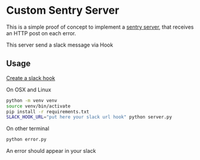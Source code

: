 # Custom Sentry Server

This is a simple proof of concept to implement a [sentry server](https://sentry.io), that receives
an HTTP post on each error.

This server send a slack message via Hook

## Usage

[Create a slack hook](https://api.slack.com/incoming-webhooks)

On OSX and Linux

```bash
python -m venv venv
source venv/bin/activate
pip install -r requirements.txt
SLACK_HOOK_URL="put here your slack url hook" python server.py
```

On other terminal

```bash
python error.py
```

An error should appear in your slack

